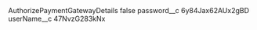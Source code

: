 <?xml version="1.0" encoding="UTF-8"?>
<CustomMetadata xmlns="http://soap.sforce.com/2006/04/metadata" xmlns:xsi="http://www.w3.org/2001/XMLSchema-instance" xmlns:xsd="http://www.w3.org/2001/XMLSchema">
    <label>AuthorizePaymentGatewayDetails</label>
    <protected>false</protected>
    <values>
        <field>password__c</field>
        <value xsi:type="xsd:string">6y84Jax62AUx2gBD</value>
    </values>
    <values>
        <field>userName__c</field>
        <value xsi:type="xsd:string">47NvzG283kNx</value>
    </values>
</CustomMetadata>
